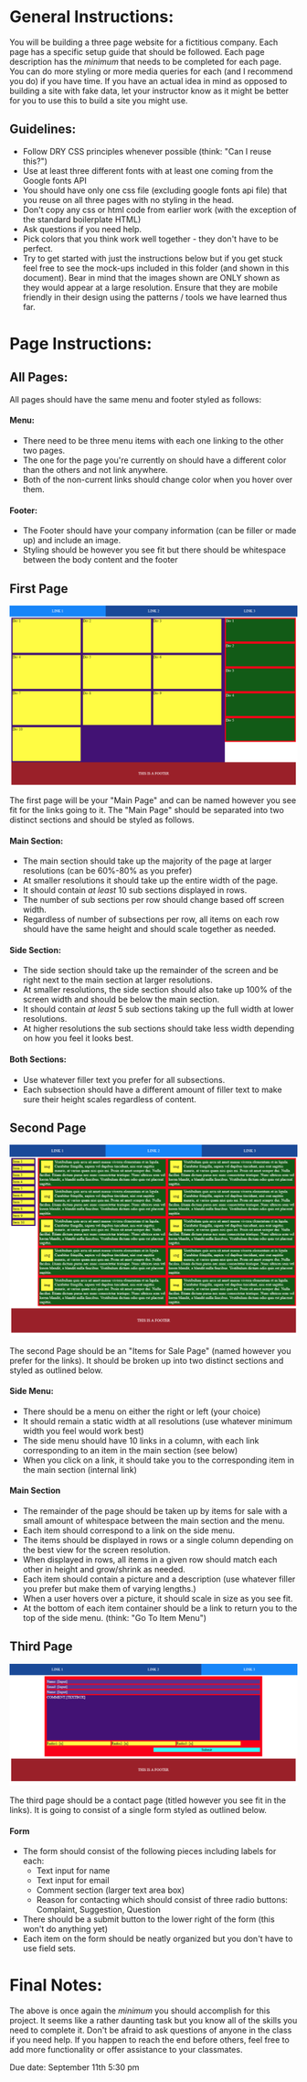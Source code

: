 # General Instructions:

You will be building a three page website for a fictitious company.
Each page has a specific setup guide that should be followed. Each page description
has the _minimum_ that needs to be completed for each page. You can do more styling
or more media queries for each (and I recommend you do) if you have time. If you have an actual idea in mind as opposed to building a site with fake data, let your instructor know as it might be better for you to use this to build a site you might use.

## Guidelines:

- Follow DRY CSS principles whenever possible (think: "Can I reuse this?")
- Use at least three different fonts with at least one coming from the Google fonts API
- You should have only one css file (excluding google fonts api file) that you reuse on all three pages with no styling in the head.
- Don't copy any css or html code from earlier work (with the exception of the standard boilerplate HTML)
- Ask questions if you need help.
- Pick colors that you think work well together - they don't have to be perfect.
- Try to get started with just the instructions below but if you get stuck feel free to see the mock-ups included in this folder (and shown in this document). Bear in mind that the images shown are ONLY shown as they would appear at a large resolution. Ensure that they are mobile friendly in their design using the patterns / tools we have learned thus far.

# Page Instructions:

## All Pages:

All pages should have the same menu and footer styled as follows:

#### Menu:

- There need to be three menu items with each one linking to the other two pages.
- The one for the page you're currently on should have a different color than the others and not link anywhere.
- Both of the non-current links should change color when you hover over them.

#### Footer:

- The Footer should have your company information (can be filler or made up) and include an image.
- Styling should be however you see fit but there should be whitespace between the body content and the footer

## First Page

![mainPageLarge.PNG](mainPageLargeScreen.PNG)

The first page will be your "Main Page" and can be named however you see fit for the links going to it.
The "Main Page" should be separated into two distinct sections and should be styled as follows.

#### Main Section:

- The main section should take up the majority of the page at larger resolutions (can be 60%-80% as you prefer)
- At smaller resolutions it should take up the entire width of the page.
- It should contain _at least_ 10 sub sections displayed in rows.
- The number of sub sections per row should change based off screen width.
- Regardless of number of subsections per row, all items on each row should have the same height and should scale together as needed.

#### Side Section:

- The side section should take up the remainder of the screen and be right next to the main section at larger resolutions.
- At smaller resolutions, the side section should also take up 100% of the screen width and should be below the main section.
- It should contain _at least_ 5 sub sections taking up the full width at lower resolutions.
- At higher resolutions the sub sections should take less width depending on how you feel it looks best.

#### Both Sections:

- Use whatever filler text you prefer for all subsections.
- Each subsection should have a different amount of filler text to make sure their height scales regardless of content.

## Second Page

![forSalePageLargeScreen.PNG](forSalePageLargeScreen.PNG)

The second Page should be an "Items for Sale Page" (named however you prefer for the links). It should be broken up
into two distinct sections and styled as outlined below.

#### Side Menu:

- There should be a menu on either the right or left (your choice)
- It should remain a static width at all resolutions (use whatever minimum width you feel would work best)
- The side menu should have 10 links in a column, with each link corresponding to an item in the main section (see below)
- When you click on a link, it should take you to the corresponding item in the main section (internal link)

#### Main Section

- The remainder of the page should be taken up by items for sale with a small amount of whitespace between the main section and the menu.
- Each item should correspond to a link on the side menu.
- The items should be displayed in rows or a single column depending on the best view for the screen resolution.
- When displayed in rows, all items in a given row should match each other in height and grow/shrink as needed.
- Each item should contain a picture and a description (use whatever filler you prefer but make them of varying lengths.)
- When a user hovers over a picture, it should scale in size as you see fit.
- At the bottom of each item container should be a link to return you to the top of the side menu. (think: "Go To Item Menu")

## Third Page

![contactUs.PNG](contactUs.PNG)

The third page should be a contact page (titled however you see fit in the links). It is going to consist of a single
form styled as outlined below.

#### Form

- The form should consist of the following pieces including labels for each:
  - Text input for name
  - Text input for email
  - Comment section (larger text area box)
  - Reason for contacting which should consist of three radio buttons: Complaint, Suggestion, Question
- There should be a submit button to the lower right of the form (this won't do anything yet)
- Each item on the form should be neatly organized but you don't have to use field sets.

# Final Notes:

The above is once again the _minimum_ you should accomplish for this project. It seems like a rather daunting task
but you know all of the skills you need to complete it. Don't be afraid to ask questions of anyone in the class if you need help.
If you happen to reach the end before others, feel free to add more functionality or offer assistance to your classmates.

Due date: September 11th 5:30 pm
